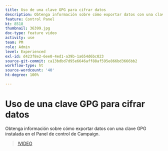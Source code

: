 ```yaml
---
title: Uso de una clave GPG para cifrar datos
description: Obtenga información sobre cómo exportar datos con una clave GPG instalada en el Panel de control de Campaign.
feature: Control Panel
kt: 8518
thumbnail: 36399.jpg
doc-type: feature video
activity: use
team: PM
role: Admin
level: Experienced
exl-id: d423f8e2-6ee0-4ed1-a39b-1a654d6bc023
source-git-commit: ca13bdbd7d95e6646aff88af595e866bd3666bb2
workflow-type: ht
source-wordcount: '40'
ht-degree: 100%

---
```


# Uso de una clave GPG para cifrar datos

Obtenga información sobre cómo exportar datos con una clave GPG instalada en el Panel de control de Campaign.

>[!VIDEO](https://video.tv.adobe.com/v/36399?quality=12)

